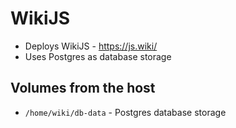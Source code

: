 # WikiJS
- Deploys WikiJS - https://js.wiki/
- Uses Postgres as database storage

## Volumes from the host
- `/home/wiki/db-data` - Postgres database storage
